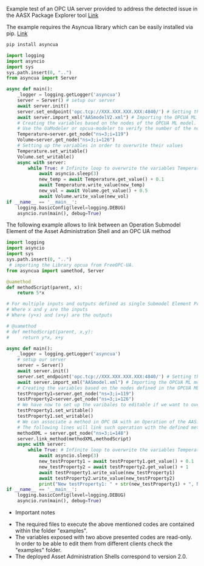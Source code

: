 Example test of an OPC UA server provided to address the detected issue in the AASX Package Explorer tool [Link](https://github.com/eclipse-aaspe/aaspe/issues/187#issuecomment-2106367090) 

The example requires the Asyncua library which can be easily installed via pip. [Link](https://pypi.org/project/asyncua/)

``` Python
pip install asyncua
```

``` Python
import logging
import asyncio
import sys
sys.path.insert(0, "..")
from asyncua import Server

async def main():
    _logger = logging.getLogger('asyncua')
    server = Server() # setup our server
    await server.init()
    server.set_endpoint('opc.tcp://XXX.XXX.XXX.XXX:4840/') # Setting the IP and port
    await server.import_xml("AASmodelV2.xml") # Importing the OPCUA ML model generated with the AASX tool. (In this case AASmodelV2.xml will the imported)
    # Creating the variables based on the nodes of the OPCUA ML model. 
    # Use the UaModeler or opcua-modeler to verify the number of the nodes.
    Temperature=server.get_node("ns=3;i=119")
    Volume=server.get_node("ns=3;i=126")
    # Setting up the variables in order to overwrite their values
    Temperature.set_writable()
    Volume.set_writable()
    async with server:
        while True: # Infinite loop to overwrite the variables Temperature and Volume
            await asyncio.sleep(3)
            new_temp = await Temperature.get_value() + 0.1
            await Temperature.write_value(new_temp)
            new_vol = await Volume.get_value() + 0.5
            await Volume.write_value(new_vol)       
if __name__ == '__main__':
    logging.basicConfig(level=logging.DEBUG)
    asyncio.run(main(), debug=True)
```
The following example allows to link between an Operation Submodel Element of the Asset Administration Shell and an OPC UA method

``` Python
import logging
import asyncio
import sys
sys.path.insert(0, "..")
 # importing the Library opcua from FreeOPC-UA.
from asyncua import uamethod, Server

@uamethod
def methodScript(parent, x):
    return 5*x 

# For multiple inputs and outputs defined as single Submodel Element Properties within the Submodel Element Operation
# Where x and y are the inputs
# Where (y+x) and (x+y) are the outputs

# @uamethod
# def methodScript(parent, x,y):
#     return y*x, x+y

async def main():
    _logger = logging.getLogger('asyncua')
    # setup our server
    server = Server()
    await server.init()
    server.set_endpoint('opc.tcp://XXX.XXX.XXX.XXX:4840/') # Setting the IP and port
    await server.import_xml("AASmodel.xml") # Importing the OPCUA ML model generated on the AASX tool.
    # Creating the variables based on the nodes defined in the OPCUA ML model.
    testProperty1=server.get_node("ns=3;i=119")
    testProperty2=server.get_node("ns=3;i=126")
    # We have now to set up the varibales to editable if we want to overwrite its values
    testProperty1.set_writable()
    testProperty1.set_writable()
    # We can associate a method in OPC UA with an Operation of the AAS.
    # The following lines will link such operation with the defined method "methodScript"
    methodXML = server.get_node("ns=3;i=148")
    server.link_method(methodXML,methodScript)   
    async with server:
        while True: # Infinite loop to overwrite the variables Temperature and Volume
            await asyncio.sleep(3)
            new_testProperty1 = await testProperty1.get_value() + 0.1
            new_testProperty2 = await testProperty2.get_value() + 1
            await testProperty1.write_value(new_testProperty1)
            await testProperty2.write_value(new_testProperty2)
            print("New testProperty1: " + str(new_testProperty1) + ", New testProperty2: " + str(new_testProperty2))          
if __name__ == '__main__':
    logging.basicConfig(level=logging.DEBUG)
    asyncio.run(main(), debug=True)
```
* Important notes
- The required files to execute the above mentioned codes are contained within the folder "examples".
- The variables exposed with two above presented codes are read-only. In order to be able to edit them from different clients check the "examples" folder. 
- The deployed Asset Administration Shells correspond to version 2.0.

